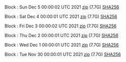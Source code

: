 Block [](https://insight.dash.org/insight/block/): Sun Dec  5 00:00:02 UTC 2021 [zip](https://dash-bootstrap.ams3.digitaloceanspaces.com/mainnet/2021-12-05/bootstrap.dat.zip) (7.7G) [SHA256](https://dash-bootstrap.ams3.digitaloceanspaces.com/mainnet/2021-12-05/sha256.txt)

Block [](https://insight.dash.org/insight/block/): Sat Dec  4 00:00:01 UTC 2021 [zip](https://dash-bootstrap.ams3.digitaloceanspaces.com/mainnet/2021-12-04/bootstrap.dat.zip) (7.7G) [SHA256](https://dash-bootstrap.ams3.digitaloceanspaces.com/mainnet/2021-12-04/sha256.txt)

Block [](https://insight.dash.org/insight/block/): Fri Dec  3 00:00:02 UTC 2021 [zip](https://dash-bootstrap.ams3.digitaloceanspaces.com/mainnet/2021-12-03/bootstrap.dat.zip) (7.7G) [SHA256](https://dash-bootstrap.ams3.digitaloceanspaces.com/mainnet/2021-12-03/sha256.txt)

Block [](https://insight.dash.org/insight/block/): Thu Dec  2 00:00:01 UTC 2021 [zip](https://dash-bootstrap.ams3.digitaloceanspaces.com/mainnet/2021-12-02/bootstrap.dat.zip) (7.7G) [SHA256](https://dash-bootstrap.ams3.digitaloceanspaces.com/mainnet/2021-12-02/sha256.txt)

Block [](https://insight.dash.org/insight/block/): Wed Dec  1 00:00:01 UTC 2021 [zip](https://dash-bootstrap.ams3.digitaloceanspaces.com/mainnet/2021-12-01/bootstrap.dat.zip) (7.7G) [SHA256](https://dash-bootstrap.ams3.digitaloceanspaces.com/mainnet/2021-12-01/sha256.txt)

Block [](https://insight.dash.org/insight/block/): Tue Nov 30 00:00:01 UTC 2021 [zip](https://dash-bootstrap.ams3.digitaloceanspaces.com/mainnet/2021-11-30/bootstrap.dat.zip) (7.7G) [SHA256](https://dash-bootstrap.ams3.digitaloceanspaces.com/mainnet/2021-11-30/sha256.txt)
